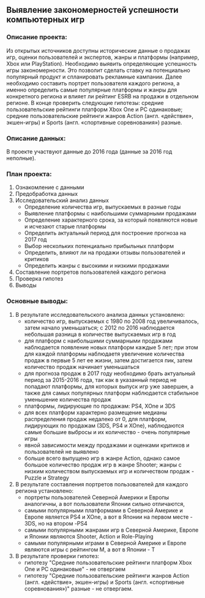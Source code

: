 ## Выявление закономерностей успешности компьютерных игр

### Описание проекта:
Из открытых источников доступны исторические данные о продажах игр, оценки пользователей и экспертов, жанры и платформы (например, Xbox или PlayStation). Необходимо выявить определяющие успешность игры закономерности. Это позволит сделать ставку на потенциально популярный продукт и спланировать рекламные кампании. Далее необходимо составить портрет пользователя каждого региона, а именно определить самые популярные платформы и жанры для конкретного региона и влияет ли рейтинг ESRB на продажи в отдельном регионе. В конце проверить следующие гипотезы: средние пользовательские рейтинги платформ Xbox One и PC одинаковые; средние пользовательские рейтинги жанров Action (англ. «действие», экшен-игры) и Sports (англ. «спортивные соревнования») разные.
### Описание данных:
В проекте участвуют данные до 2016 года (данные за 2016 год неполные).
### План проекта:
1. Ознакомление с данными
2. Предобработка данных
3. Исследовательский анализ данных
    - Определение количества игр, выпускаемых в разные годы
    - Выявление платформы с наибольшими суммарными продажами
    - Определение характерного срока, за который появляются новые и исчезают старые платформы
    - Определить актуальный период для построение прогноза на 2017 год
    - Выбор нескольких потенциально прибыльных платформ
    - Определить, влияют ли на продажи отзывы пользователей и критиков
    - Определить жанры с высокими и низкими продажами
4. Составление портретов пользователей каждого региона
5. Проверка гипотез
6. Выводы
### Основные выводы:
  1. В результате исследовательского анализа данных установлено:
        - количество игр, выпускаемых с 1980 по 2008 год увеличивалось, затем начало уменьшаться; c 2012 по 2016 наблюдается небольшая разница в количестве выпускаемых игр в год
        - для платформ с наибольшими суммарными продажами наблюдается появление новых платформ каждые 5 лет; при этом для каждой платформы наблюдаетя увеличение количества продаж в первые 5 лет ее жизни, затем достигается пик, затем количество продаж начинает уменьшаться
        - для прогноза продаж в 2017 году необходимо брать актуальный период за 2015-2016 года, так как в указанный период не попадают платформы, для которых выпуск игр уже завершен, а также для самых популярных платформ наблюдается стабильное уменьшение количества продаж
        - платформы, лидирующие по продажам: PS4, XOne и 3DS
        - для всех платформ характерно размещение медианы распределения продаж недалеко от 0, для платформ, лидирующих по продажам (3DS, PS4 и XOne), наблюдаются самые большие выбросы и их количество - очень популярные игры 
        - явной зависимости между продажами и оценками критиков и пользователей не выявлено
        - больше всего выпущено игр в жанре Action, однако самое большое количество продаж игр в жанре Shooter; жанры с низким количеством выпускаемых игр и количеством продаж - Puzzle и Strategy
   2. В результате составления портретов пользователей для каждого региона установлено:
        - портреты пользователей Северной Америки и Европы аналогичны, а вот пользователи Японии сильно отличаются,
        - самыми популярными платформами в Северной Америке и Европе является PS4 и XOne, а вот в Японии на первом месте - 3DS, но на втором -PS4
        - самыми популярными жанрами игр в Северной Америке, Европе и Японии являются Shooter, Action и Role-Playing
        - самыми популярными играми в Северной Америке и Европе являются игры с рейтингом M, а вот в Японии - Т
  3. В результате проверки гипотез:
        - гипотезу "Средние пользовательские рейтинги платформ Xbox One и PC одинаковые" - не отвергаем
        - гипотезу "Средние пользовательские рейтинги жанров Action (англ. «действие», экшен-игры) и Sports (англ. «спортивные соревнования»)" разные - не отвергаем.
